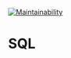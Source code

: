 [![Maintainability](https://api.codeclimate.com/v1/badges/e1e4832866013e161d64/maintainability)](https://codeclimate.com/github/studyportals/SQL/maintainability)
# SQL